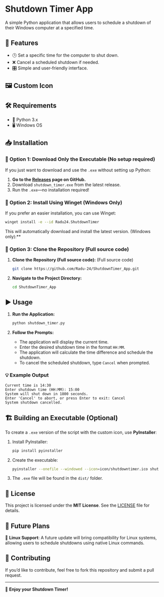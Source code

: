 # Shutdown Timer App

A simple Python application that allows users to schedule a shutdown of their Windows computer at a specified time.

## 🚀 Features

- 🕒 Set a specific time for the computer to shut down.
- ❌ Cancel a scheduled shutdown if needed.
- 🎛️ Simple and user-friendly interface.

## 🖼️ Custom Icon



## 🛠️ Requirements

- 🐍 Python 3.x
- 🖥️ Windows OS

## 📥 Installation

### 🔹 Option 1: Download Only the Executable (No setup required)

If you just want to download and use the `.exe` without setting up Python:

1. **Go to the ********[Releases](https://github.com/Radu-24/ShutdownTimer_App/releases)******** page on GitHub.**
2. Download `shutdown_timer.exe` from the latest release.
3. Run the `.exe`—no installation required!

### 🔹 Option 2: Install Using Winget (Windows Only)

If you prefer an easier installation, you can use Winget:

```sh
winget install -e --id Radu24.ShutdownTimer
```

This will automatically download and install the latest version. (Windows only):\*\*

### 🔹 Option 3: Clone the Repository (Full source code)

1. **Clone the Repository (Full source code):** (Full source code)

   ```sh
   git clone https://github.com/Radu-24/ShutdownTimer_App.git
   ```

2. **Navigate to the Project Directory:**

   ```sh
   cd ShutdownTimer_App
   ```

## ▶️ Usage

1. **Run the Application:**

   ```sh
   python shutdown_timer.py
   ```

2. **Follow the Prompts:**

   - The application will display the current time.
   - Enter the desired shutdown time in the format `HH:MM`.
   - The application will calculate the time difference and schedule the shutdown.
   - To cancel the scheduled shutdown, type `Cancel` when prompted.

### 💡 Example Output

```
Current time is 14:30
Enter shutdown time (HH:MM): 15:00
System will shut down in 1800 seconds.
Enter 'Cancel' to abort, or press Enter to exit: Cancel
System shutdown cancelled.
```

## 🏗️ Building an Executable (Optional)

To create a `.exe` version of the script with the custom icon, use **PyInstaller**:

1. Install PyInstaller:

   ```sh
   pip install pyinstaller
   ```

2. Create the executable:

   ```sh
   pyinstaller --onefile --windowed --icon=icon/shutdowntimer.ico shutdown_timer.py
   ```

3. The `.exe` file will be found in the `dist/` folder.

## 📜 License

This project is licensed under the **MIT License**. See the [LICENSE](LICENSE) file for details.

## 🔮 Future Plans

🔹 **Linux Support**: A future update will bring compatibility for Linux systems, allowing users to schedule shutdowns using native Linux commands.

## 🤝 Contributing

If you’d like to contribute, feel free to fork this repository and submit a pull request.

---

🚀 **Enjoy your Shutdown Timer!**

